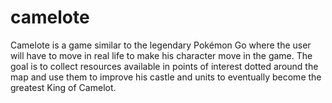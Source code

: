 # camelote
Camelote is a game similar to the legendary Pokémon Go where the user will have to move in real life to make his character move in the game. The goal is to collect resources available in points of interest dotted around the map and use them to improve his castle and units to eventually become the greatest King of Camelot.
